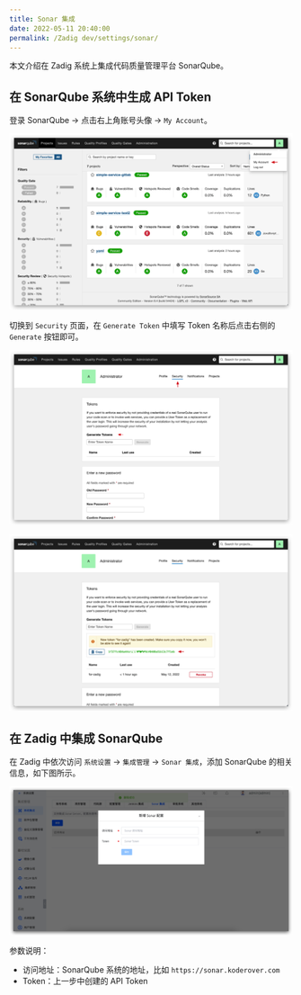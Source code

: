 ```yaml
---
title: Sonar 集成
date: 2022-05-11 20:40:00
permalink: /Zadig dev/settings/sonar/
---
```


本文介绍在 Zadig 系统上集成代码质量管理平台 SonarQube。

## 在 SonarQube 系统中生成 API Token

登录 SonarQube -> 点击右上角账号头像 -> `My Account`。

![sonar](./_images/sonar_1.png)

切换到 `Security` 页面，在 `Generate Token` 中填写 Token 名称后点击右侧的 `Generate` 按钮即可。

![sonar](./_images/sonar_2.png)

![sonar](./_images/sonar_3.png)

## 在 Zadig 中集成 SonarQube

在 Zadig 中依次访问 `系统设置` ->  `集成管理` -> `Sonar 集成`，添加 SonarQube 的相关信息，如下图所示。

![sonar](./_images/sonar_4.png)

参数说明：

- 访问地址：SonarQube 系统的地址，比如 `https://sonar.koderover.com`
- Token：上一步中创建的 API Token
